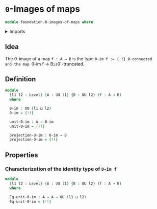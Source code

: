 # `0`-Images of maps

```agda
module foundation.0-images-of-maps where
```

<details><summary>Imports</summary>

```agda
open import foundation.truncation-images-of-maps
open import foundation.universe-levels

open import foundation-core.truncation-levels
```

</details>

## Idea

The 0-image of a map `f : A → B` is the type
`0-im f := {!!}
0-connected and the map `0-im f → B` is `0`-truncated.

## Definition

```agda
module _
  {l1 l2 : Level} {A : UU l1} {B : UU l2} (f : A → B)
  where

  0-im : UU (l1 ⊔ l2)
  0-im = {!!}

  unit-0-im : A → 0-im
  unit-0-im = {!!}

  projection-0-im : 0-im → B
  projection-0-im = {!!}
```

## Properties

### Characterization of the identity type of `0-im f`

```agda
module _
  {l1 l2 : Level} {A : UU l1} {B : UU l2} (f : A → B)
  where

  Eq-unit-0-im : A → A → UU (l1 ⊔ l2)
  Eq-unit-0-im = {!!}
```
